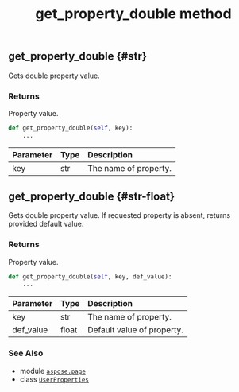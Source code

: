 ﻿---
title: get_property_double method
second_title: Aspose.Page for Python via .NET API References
description: 
type: docs
weight: 40
url: /python-net/aspose.page/userproperties/get_property_double/
is_root: false
---

## get_property_double {#str}

Gets double property value.


### Returns 


Property value.


```python
def get_property_double(self, key):
    ...
```


| Parameter | Type | Description |
| :- | :- | :- |
| key | str | The name of property. |


## get_property_double {#str-float}

Gets double property value. If requested property is absent, returns provided default value.


### Returns 


Property value.


```python
def get_property_double(self, key, def_value):
    ...
```


| Parameter | Type | Description |
| :- | :- | :- |
| key | str | The name of property. |
| def_value | float | Default value of property. |



### See Also
* module [`aspose.page`](../../)
* class [`UserProperties`](/page/python-net/aspose.page/userproperties)
